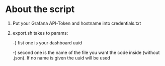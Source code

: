 # About the script

1) Put your Grafana API-Token and hostname into credentials.txt
2) export.sh takes to params:

    -) fist one is your dashboard uuid
    
    -) second one is the name of the file you want the code inside (without .json). If no name is given the uuid will be used
